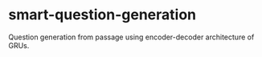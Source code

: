 # smart-question-generation

Question generation from passage using encoder-decoder architecture of GRUs.

